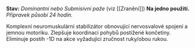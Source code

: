 **Stav:** _Dominantní nebo Submisivní paže_ (viz [[Zranění]])
**Na jedno použití.** *Přípravek působí 24 hodin.*

Komplexní neuromuskulární stabilizátor obnovující nervosvalové spojení a jemnou motoriku. Zlepšuje koordinaci pohybů postižené končetiny. Eliminuje postih -1D na akce vyžadující zručnost ruky/obou rukou.